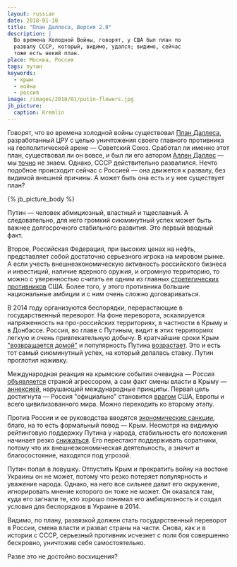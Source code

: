 ```yaml
---
layout: russian
date: 2018-01-10
title: "План Даллеса, Версия 2.0"
description: |
  Во времена Холодной Войны, говорят, у США был план по
  развалу СССР, который, видимо, удался; видимо, сейчас
  тоже есть некий план.
place: Москва, Россия
tags: путин
keywords:
  - крым
  - война
  - россия
image: /images/2018/01/putin-flowers.jpg
jb_picture:
  caption: Kremlin
---
```


Говорят, что во времена холодной войны существовал
[План Даллеса](https://ru.wikipedia.org/wiki/%D0%9F%D0%BB%D0%B0%D0%BD_%D0%94%D0%B0%D0%BB%D0%BB%D0%B5%D1%81%D0%B0),
разработанный ЦРУ с целью уничтожения своего главного противника на геополитической
арене &mdash; Советский Союз. Сработал ли именно этот план, существовал ли он вовсе,
и был ли его автором [Аллен Даллес](https://ru.wikipedia.org/wiki/%D0%94%D0%B0%D0%BB%D0%BB%D0%B5%D1%81,_%D0%90%D0%BB%D0%BB%D0%B5%D0%BD)
&mdash; мы [точно](http://lurkmore.to/%D0%9F%D0%BB%D0%B0%D0%BD_%D0%94%D0%B0%D0%BB%D0%BB%D0%B5%D1%81%D0%B0)
не знаем. Однако, СССР действительно развалился.
Нечто подобное происходит сейчас с Россией &mdash; она движется к развалу,
без видимой внешней причины. А может быть она есть и у нее существует план?

{% jb_picture_body %}

<!--more-->

Путин &mdash; человек абмициозный, властный и тщеславный. А следовательно,
для него громкий сиюминутный успех может быть важнее долгосрочного стабильного
развития. Это первый вводный факт.

Второе, Российская Федерация, при высоких ценах на нефть, представляет собой
достаточно серьезного игрока на мировом рынке. А если учесть внешнеэкономическую
активность российского бизнеса и инвестиций, наличие ядерного оружия, и
огромную территорию, то можно с уверенностью считать ее одним из главных
[стретегических противников](https://russian.rt.com/world/article/386693-pro-ssha-rossiya-severnaya-koreya)
США. Более того, у этого противника большие
национальные амбиции и с ним очень сложно договариваться.

В 2014 году организуются беспорядки, перерастающие в государственный переворот.
На фоне переворота, эскалируется напряженность на про-российских территориях,
в частности в Крыму и в Донбассе. Россия, во главе с Путиным, видит в этих
территориях легкую и очень привлекательную добычу. В кратчайшие сроки Крым
["возвращается домой"](https://vz.ru/news/2017/3/18/862448.html)
и популярность Путина
[возрастает](http://www.bbc.com/russian/russia/2014/06/140626_putin_rating_crimea).
Это и есть тот самый сиюминутный успех, на который делалась ставку. Путин проглотил наживку.

Международная реакция на крымские события очевидна &mdash; Россия
[объявляется](https://www.kommersant.ru/doc/2754590)
страной агрессором, а сам факт смены власти в Крыму &mdash;
[аннексией](https://www.segodnya.ua/politics/evropa-ne-pozvolit-priznat-anneksiyu-kryma-mid-germanii-1045323.html),
нарушающей международные принципы. Первая цель достигнута &mdash;
Россия "официально" становится
[врагом](http://www.bbc.com/russian/features-40783386)
США, Европы и всего цивилизованного мира.
Можно переходить ко второму этапу.

Против России и ее руководства вводятся
[экономические санкции](https://ru.wikipedia.org/wiki/%D0%A1%D0%B0%D0%BD%D0%BA%D1%86%D0%B8%D0%B8_%D0%B2_%D1%81%D0%B2%D1%8F%D0%B7%D0%B8_%D1%81_%D1%83%D0%BA%D1%80%D0%B0%D0%B8%D0%BD%D1%81%D0%BA%D0%B8%D0%BC%D0%B8_%D1%81%D0%BE%D0%B1%D1%8B%D1%82%D0%B8%D1%8F%D0%BC%D0%B8_2014_%D0%B3%D0%BE%D0%B4%D0%B0),
благо, на то есть формальный повод &mdash; Крым. Несмотря на видимую рейтинговую поддержку
Путина у народа, стабильность его положения начинает резко
[снижаться](http://gordonua.com/news/crimea/u-putina-i-ego-okruzheniya-okonchatelno-oformilos-ponimanie-chto-krym-pridetsya-otdavat-borovoy-175254.html).
Его перестают поддерживать соратники, потому что их внешнеэкономическая
деятельность, а значит и благосостояние, находятся под угрозой.

Путин попал в ловушку. Отпустить Крым и прекратить войну на востоке Украины
он не может, потому что резко потеряет популярность и уважение народа. Однако,
на него все сильнее давит его окружение, игнорировать мнение которого он
тоже не может. Он оказался там, куда его загнали те, кто хорошо понимал
его амбициозность и создал условия для беспорядков в Украине в 2014.

Видимо, по плану, развязкой должен стать государственный переворот в России,
смена власти и развал страны на части. Снова, как и в истории с СССР, серьезный
противник исчезнет с поля боя совершенно бескровно, уничтожив себя самостоятельно.

Разве это не достойно восхищения?

